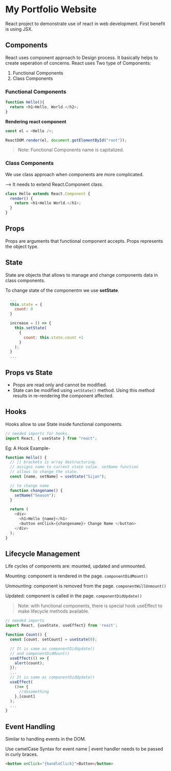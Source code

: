 # My Portfolio Website

React project to demonstrate use of react in web development. First benefit is using JSX.

## Components

React uses component approach to Design process. It basically helps to create seperation of concerns. React uses Two type of Components:

1. Functional Components
2. Class Components

### Functional Components

```js
function Hello(){
  return <h1>Hello, World.</h2>;
}
```

**Rendering react component**

```js
const el = <Hello />;

ReactDOM.render(el, document.getElementById("root"));
```

> Note: Functional Components name is capitalized.

### Class Components

We use class approach when components are more complicated.

--> It needs to extend React.Component class.

```js
class Hello extends React.Component {
  render() {
    return <h1>Hello World.</h1>;
  }
}
```

## Props

Props are arguments that functional component accepts.
Props represents the object type.

## State

State are objects that allows to manage and change components data in class components.

To change state of the componentm we use **setState**.

```js
  ...
  this.state = {
    count: 0
  }

  increase = () => {
    this.setState(
      {
        count: this.state.count +1
      }
    );
  }
  ...
```

## Props vs State

- Props are read only and cannot be modified.
- State can be modified using `setState()` method. Using this method results in re-rendering the component affected.

## Hooks

Hooks allow to use State inside functional components.

```js
// needed imports for hooks.
import React, { useState } from "react";
```

Eg: A Hook Example-

```js
function Hello() {
  // [] brackets is array destructuring.
  // assigns name to current state value. setName function
  // allows to change the state.`
  const [name, setName] = useState("Sijan");

  // to change name
  function changename() {
    setName("Season");
  }

  return (
    <div>
      <h1>Hello {name}</h1>
      <button onClick={changename}> Change Name </button>
    </div>
  );
}
```

## Lifecycle Management

Life cycles of components are: mounted, updated and unmounted.

Mounting: component is rendered in the page. `componentDidMount()`

Unmounting: component is removed from the page. `componentWillUnmount()`

Updated: component is called in the page. `componentDidUpdate()`

> Note: with functional components, there is special hook useEffect to make lifecycle methods available.

```js
// needed imports
import React, {useState, useEffect} from 'react';

function Count() {
  const [count, setCount] = useState(0);

  // It is same as componentDidUpdate()
  // and componentDidMount()
  useEffect(() => {
    alert(count);
  });
  ...
  // It is same as componentDidUpdate()
  useEffect(
    ()=> {
      //dosomething
    },[count]
  );
  ...
}
```

## Event Handling

Similar to handling events in the DOM.

Use camelCase Syntax for event name | event handler needs to be passed in curly braces.

```html
<button onClick="{handleClick}">Button</button>
```
